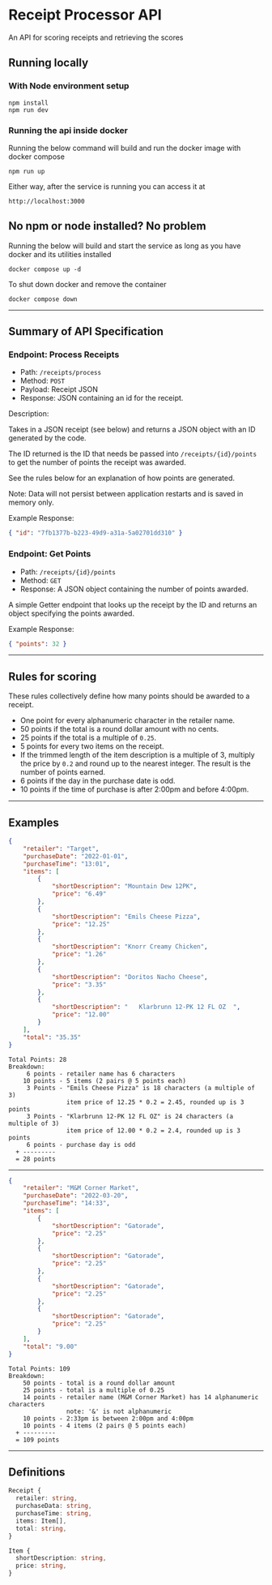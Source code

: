 # Receipt Processor API

An API for scoring receipts and retrieving the scores

## Running locally

### With Node environment setup

```console
npm install
npm run dev
```

### Running the api inside docker

Running the below command will build and run the docker image with docker compose

```console
npm run up
```

Either way, after the service is running you can access it at

```console
http://localhost:3000
```

## No npm or node installed? No problem

Running the below will build and start the service as long as you have docker and its utilities installed

```console
docker compose up -d
```

To shut down docker and remove the container

```console
docker compose down
```

---

## Summary of API Specification

### Endpoint: Process Receipts

-   Path: `/receipts/process`
-   Method: `POST`
-   Payload: Receipt JSON
-   Response: JSON containing an id for the receipt.

Description:

Takes in a JSON receipt (see below) and returns a JSON object with an ID generated by the code.

The ID returned is the ID that needs be passed into `/receipts/{id}/points` to get the number of points the receipt
was awarded.

See the rules below for an explanation of how points are generated.

Note: Data will not persist between application restarts and is saved in memory only.

Example Response:

```json
{ "id": "7fb1377b-b223-49d9-a31a-5a02701dd310" }
```

### Endpoint: Get Points

-   Path: `/receipts/{id}/points`
-   Method: `GET`
-   Response: A JSON object containing the number of points awarded.

A simple Getter endpoint that looks up the receipt by the ID and returns an object specifying the points awarded.

Example Response:

```json
{ "points": 32 }
```

---

## Rules for scoring

These rules collectively define how many points should be awarded to a receipt.

-   One point for every alphanumeric character in the retailer name.
-   50 points if the total is a round dollar amount with no cents.
-   25 points if the total is a multiple of `0.25`.
-   5 points for every two items on the receipt.
-   If the trimmed length of the item description is a multiple of 3, multiply the price by `0.2` and round up to the nearest integer. The result is the number of points earned.
-   6 points if the day in the purchase date is odd.
-   10 points if the time of purchase is after 2:00pm and before 4:00pm.

---

## Examples

```json
{
    "retailer": "Target",
    "purchaseDate": "2022-01-01",
    "purchaseTime": "13:01",
    "items": [
        {
            "shortDescription": "Mountain Dew 12PK",
            "price": "6.49"
        },
        {
            "shortDescription": "Emils Cheese Pizza",
            "price": "12.25"
        },
        {
            "shortDescription": "Knorr Creamy Chicken",
            "price": "1.26"
        },
        {
            "shortDescription": "Doritos Nacho Cheese",
            "price": "3.35"
        },
        {
            "shortDescription": "   Klarbrunn 12-PK 12 FL OZ  ",
            "price": "12.00"
        }
    ],
    "total": "35.35"
}
```

```text
Total Points: 28
Breakdown:
     6 points - retailer name has 6 characters
    10 points - 5 items (2 pairs @ 5 points each)
     3 Points - "Emils Cheese Pizza" is 18 characters (a multiple of 3)
                item price of 12.25 * 0.2 = 2.45, rounded up is 3 points
     3 Points - "Klarbrunn 12-PK 12 FL OZ" is 24 characters (a multiple of 3)
                item price of 12.00 * 0.2 = 2.4, rounded up is 3 points
     6 points - purchase day is odd
  + ---------
  = 28 points
```

---

```json
{
    "retailer": "M&M Corner Market",
    "purchaseDate": "2022-03-20",
    "purchaseTime": "14:33",
    "items": [
        {
            "shortDescription": "Gatorade",
            "price": "2.25"
        },
        {
            "shortDescription": "Gatorade",
            "price": "2.25"
        },
        {
            "shortDescription": "Gatorade",
            "price": "2.25"
        },
        {
            "shortDescription": "Gatorade",
            "price": "2.25"
        }
    ],
    "total": "9.00"
}
```

```text
Total Points: 109
Breakdown:
    50 points - total is a round dollar amount
    25 points - total is a multiple of 0.25
    14 points - retailer name (M&M Corner Market) has 14 alphanumeric characters
                note: '&' is not alphanumeric
    10 points - 2:33pm is between 2:00pm and 4:00pm
    10 points - 4 items (2 pairs @ 5 points each)
  + ---------
  = 109 points
```

---

## Definitions

```ts
Receipt {
  retailer: string,
  purchaseData: string,
  purchaseTime: string,
  items: Item[],
  total: string,
}
```

```ts
Item {
  shortDescription: string,
  price: string,
}
```
